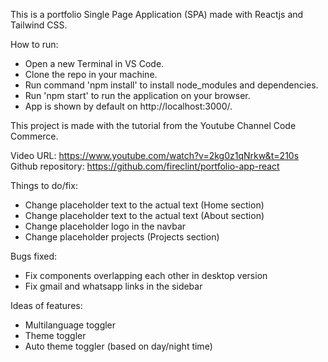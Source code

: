 This is a portfolio Single Page Application (SPA) made with Reactjs and Tailwind CSS.

How to run:


- Open a new Terminal in VS Code.
- Clone the repo in your machine.
- Run command 'npm install' to install node_modules and dependencies.
- Run 'npm start' to run the application on your browser.
- App is shown by default on http://localhost:3000/.

This project is made with the tutorial from the Youtube Channel Code Commerce.

Video URL: 
https://www.youtube.com/watch?v=2kg0z1qNrkw&t=210s
Github repository:
https://github.com/fireclint/portfolio-app-react


Things to do/fix: 
- Change placeholder text to the actual text (Home section)
- Change placeholder text to the actual text (About section)
- Change placeholder logo in the navbar
- Change placeholder projects (Projects section)

Bugs fixed:
- Fix components overlapping each other in desktop version
- Fix gmail and whatsapp links in the sidebar

Ideas of features:
- Multilanguage toggler
- Theme toggler
- Auto theme toggler (based on day/night time)
